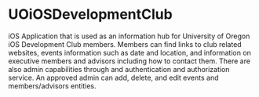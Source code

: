# UOiOSDevelopmentClub

iOS Application that is used as an information hub for University of Oregon iOS Development Club members. 
Members can find links to club related websites, events information such as date and location, and information on executive members and advisors including how to contact them. 
There are also admin capabilities through and authentication and authorization service. 
An approved admin can add, delete, and edit events and members/advisors entities.
